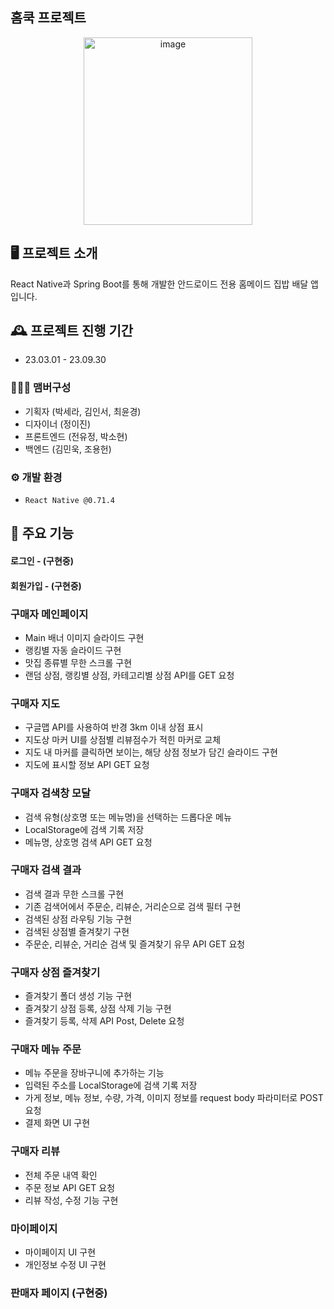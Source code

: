 ## 홈쿡 프로젝트 

<p align="center">
  <img src="https://github.com/cotatohomecook/homecook_frontend/assets/109844803/b40bd106-5187-4f3a-a44e-eb1af94c58ea" alt="image" width="270" height="300" />
</p>


## 🖥️ 프로젝트 소개
React Native과 Spring Boot를 통해 개발한 안드로이드 전용 홈메이드 집밥 배달 앱입니다. 
<br>

## 🕰️ 프로젝트 진행 기간
* 23.03.01 - 23.09.30

### 🧑‍🤝‍🧑 맴버구성
 - 기획자 (박세라, 김인서, 최윤경)
 - 디자이너 (정이진)
 - 프론트엔드 (전유정, 박소현)
 - 백엔드 (김민욱, 조용헌)
   
### ⚙️ 개발 환경
- `React Native @0.71.4`


## 📌 주요 기능
#### 로그인 - (구현중) 

#### 회원가입 - (구현중)

### 구매자 메인페이지
- Main 배너 이미지 슬라이드 구현
- 랭킹별 자동 슬라이드 구현
- 맛집 종류별 무한 스크롤 구현
- 랜덤 상점, 랭킹별 상점, 카테고리별 상점 API를 GET 요청

### 구매자 지도 
- 구글맵 API를 사용하여 반경 3km 이내 상점 표시
- 지도상 마커 UI를 상점별 리뷰점수가 적힌 마커로 교체 
- 지도 내 마커를 클릭하면 보이는, 해당 상점 정보가 담긴 슬라이드 구현 
- 지도에 표시할 정보 API GET 요청 

### 구매자 검색창 모달 
- 검색 유형(상호명 또는 메뉴명)을 선택하는 드롭다운 메뉴 
- LocalStorage에 검색 기록 저장
- 메뉴명, 상호명 검색 API GET 요청

### 구매자 검색 결과 
- 검색 결과 무한 스크롤 구현
- 기존 검색어에서 주문순, 리뷰순, 거리순으로 검색 필터 구현
- 검색된 상점 라우팅 기능 구현
- 검색된 상점별 즐겨찾기 구현
- 주문순, 리뷰순, 거리순 검색 및 즐겨찾기 유무 API GET 요청
  
### 구매자 상점 즐겨찾기 
- 즐겨찾기 폴더 생성 기능 구현
- 즐겨찾기 상점 등록, 상점 삭제 기능 구현
- 즐겨찾기 등록, 삭제 API Post, Delete 요청
  
### 구매자 메뉴 주문 
- 메뉴 주문을 장바구니에 추가하는 기능 
- 입력된 주소를 LocalStorage에 검색 기록 저장
- 가게 정보, 메뉴 정보, 수량, 가격, 이미지 정보를 request body 파라미터로 POST 요청
- 결제 화면 UI 구현

### 구매자 리뷰 
- 전체 주문 내역 확인
- 주문 정보 API GET 요청 
- 리뷰 작성, 수정 기능 구현 

### 마이페이지 
- 마이페이지 UI 구현
- 개인정보 수정 UI 구현 

### 판매자 페이지 (구현중)
